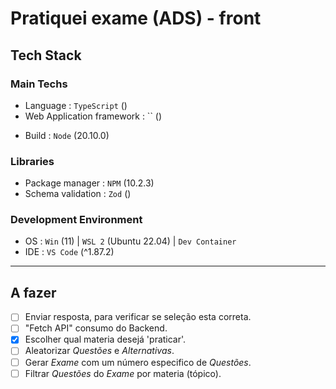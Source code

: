 # Pratiquei exame (ADS) - front

<!-- <explicação do projeto> -->

## Tech Stack

### Main Techs

-   Language : `TypeScript` ()
-   Web Application framework : `` ()
<!-- -   Database : `MySQL` () -->
<!-- -   Object-Relational Mapping (ORM) : `Prisma` () -->
-   Build : `Node` (20.10.0)

### Libraries

-   Package manager : `NPM` (10.2.3)
-   Schema validation : `Zod` ()
<!-- -   API documentation : `tsoa` () | `OpenAPI` () -->
<!-- -   Technical documentation : `Compodoc` (?) -->

### Development Environment

-   OS : `Win` (11) | `WSL 2` (Ubuntu 22.04) | `Dev Container`
-   IDE : `VS Code` (^1.87.2)

---

## A fazer

- [ ] Enviar resposta, para verificar se seleção esta correta.
- [ ] "Fetch API" consumo do Backend.
- [x] Escolher qual materia desejá 'praticar'.
- [ ] Aleatorizar _Questões_ e _Alternativas_.
- [ ] Gerar _Exame_ com um número especifico de _Questões_.
- [ ] Filtrar _Questões_ do _Exame_ por materia (tópico).

